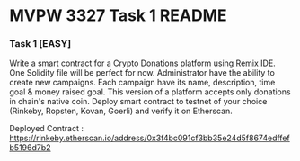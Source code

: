 # MVPW 3327 Task 1 README

### **Task 1 [EASY]**

Write a smart contract for a Crypto Donations platform using [Remix IDE](https://remix.ethereum.org/).
One Solidity file will be perfect for now.
Administrator have the ability to create new campaigns.
Each campaign have its name, description, time goal & money raised goal.
This version of a platform accepts only donations in chain's native coin.
Deploy smart contract to testnet of your choice (Rinkeby, Ropsten, Kovan, Goerli) and verify it on Etherscan.

Deployed Contract : https://rinkeby.etherscan.io/address/0x3f4bc091cf3bb35e24d5f8674edffefb5196d7b2
